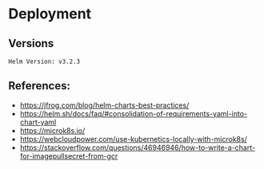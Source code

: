 # Deployment

## Versions

```
Helm Version: v3.2.3
```


## References:
- https://jfrog.com/blog/helm-charts-best-practices/
- https://helm.sh/docs/faq/#consolidation-of-requirements-yaml-into-chart-yaml
- https://microk8s.io/
- https://webcloudpower.com/use-kubernetics-locally-with-microk8s/
- https://stackoverflow.com/questions/46946946/how-to-write-a-chart-for-imagepullsecret-from-gcr
